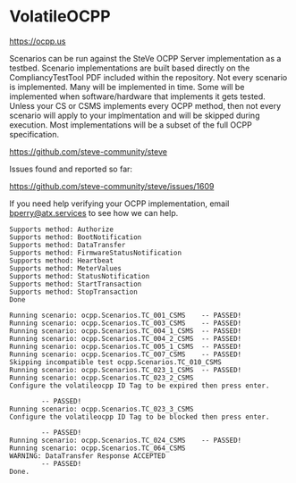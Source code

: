 # VolatileOCPP

https://ocpp.us

Scenarios can be run against the SteVe OCPP Server implementation as a testbed. Scenario implementations are built based directly on the CompliancyTestTool PDF included within the repository. Not every scenario is implemented. Many will be implemented in time. Some will be implemented when software/hardware that implements it gets tested. Unless your CS or CSMS implements every OCPP method, then not every scenario will apply to your implmentation and will be skipped during execution. Most implementations will be a subset of the full OCPP specification.

https://github.com/steve-community/steve

Issues found and reported so far:

https://github.com/steve-community/steve/issues/1609

If you need help verifying your OCPP implementation, email bperry@atx.services to see how we can help.

```
Supports method: Authorize
Supports method: BootNotification
Supports method: DataTransfer
Supports method: FirmwareStatusNotification
Supports method: Heartbeat
Supports method: MeterValues
Supports method: StatusNotification
Supports method: StartTransaction
Supports method: StopTransaction
Done

Running scenario: ocpp.Scenarios.TC_001_CSMS    -- PASSED!
Running scenario: ocpp.Scenarios.TC_003_CSMS    -- PASSED!
Running scenario: ocpp.Scenarios.TC_004_1_CSMS  -- PASSED!
Running scenario: ocpp.Scenarios.TC_004_2_CSMS  -- PASSED!
Running scenario: ocpp.Scenarios.TC_005_1_CSMS  -- PASSED!
Running scenario: ocpp.Scenarios.TC_007_CSMS    -- PASSED!
Skipping incompatible test ocpp.Scenarios.TC_010_CSMS
Running scenario: ocpp.Scenarios.TC_023_1_CSMS  -- PASSED!
Running scenario: ocpp.Scenarios.TC_023_2_CSMS
Configure the volatileocpp ID Tag to be expired then press enter.

        -- PASSED!
Running scenario: ocpp.Scenarios.TC_023_3_CSMS
Configure the volatileocpp ID Tag to be blocked then press enter.

        -- PASSED!
Running scenario: ocpp.Scenarios.TC_024_CSMS    -- PASSED!
Running scenario: ocpp.Scenarios.TC_064_CSMS
WARNING: DataTransfer Response ACCEPTED
        -- PASSED!
Done.
```